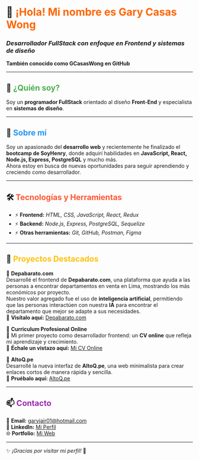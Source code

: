# 👋 <span style="color:#ff6600;">¡Hola! Mi nombre es Gary Casas Wong</span>
### *Desarrollador FullStack con enfoque en Frontend y sistemas de diseño*
**También conocido como GCasasWong en GitHub**  

---

## 🧐 <span style="color:#4CAF50;">¿Quién soy?</span>

Soy un **programador FullStack** orientado al diseño **Front-End** y especialista en **sistemas de diseño**.

---

## 🚀 <span style="color:#2196F3;">Sobre mí</span>

Soy un apasionado del **desarrollo web** y recientemente he finalizado el **bootcamp de SoyHenry**, donde adquirí habilidades en **JavaScript, React, Node.js, Express, PostgreSQL** y mucho más.  
Ahora estoy en busca de nuevas oportunidades para seguir aprendiendo y creciendo como desarrollador.

---

## 🛠 <span style="color:#FF5733;">Tecnologías y Herramientas</span>

- ⚡ **Frontend:** *HTML, CSS, JavaScript, React, Redux*
- ⚡ **Backend:** *Node.js, Express, PostgreSQL, Sequelize*
- ⚡ **Otras herramientas:** *Git, GitHub, Postman, Figma*

---

## 📂 <span style="color:#FFC107;">Proyectos Destacados</span>

🔹 **Depabarato.com**  
Desarrollé el frontend de **Depabarato.com**, una plataforma que ayuda a las personas a encontrar departamentos en venta en Lima, mostrando los más económicos por proyecto.  
Nuestro valor agregado fue el uso de **inteligencia artificial**, permitiendo que las personas interactúen con nuestra **IA** para encontrar el departamento que mejor se adapte a sus necesidades.  
🔗 **Visítalo aquí:** [Depabarato.com](https://www.depabarato.com/)

🔹 **Curriculum Profesional Online**  
🚀 Mi primer proyecto como desarrollador frontend: un **CV online** que refleja mi aprendizaje y crecimiento.  
🔗 **Échale un vistazo aquí:** [Mi CV Online](https://altoq.pe/NyCv7)

🔹 **AltoQ.pe**  
Desarrollé la nueva interfaz de **AltoQ.pe**, una web minimalista para crear enlaces cortos de manera rápida y sencilla.  
🔗 **Pruébalo aquí:** [AltoQ.pe](https://altoq.pe/)

---

## 📫 <span style="color:#9C27B0;">Contacto</span>

📧 **Email:** [garyjair01@hotmail.com](mailto:garyjair01@hotmail.com)  
💼 **LinkedIn:** [Mi Perfil](https://www.linkedin.com/in/gary-jair-casas-wong/)  
🌐 **Portfolio:** [Mi Web](https://altoq.pe/NyCv7)

---

✨ *¡Gracias por visitar mi perfil!* 🚀
